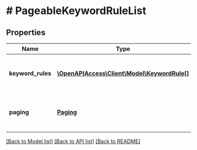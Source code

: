 # # PageableKeywordRuleList

## Properties

Name | Type | Description | Notes
------------ | ------------- | ------------- | -------------
**keyword_rules** | [**\OpenAPIAccess\Client\Model\KeywordRule[]**](KeywordRule.md) | &lt;strong&gt;Type:&lt;/strong&gt; KeywordRule&lt;br/&gt; List of keyword rules |
**paging** | [**Paging**](Paging.md) | &lt;strong&gt;Type:&lt;/strong&gt; Paging&lt;br/&gt; Information for pagination |

[[Back to Model list]](../../README.md#models) [[Back to API list]](../../README.md#endpoints) [[Back to README]](../../README.md)
